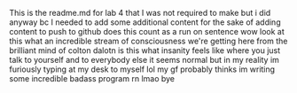 This is the readme.md for lab 4 that I was not required to make but i did anyway bc I needed to add some additional content for the sake of adding content to push to github does this count as a run on sentence wow look at this what an incredible stream of consciousness we're getting here from the brilliant mind of colton dalotn is this what insanity feels like where you just talk to yourself and to everybody else it seems normal but in my reality im furiously typing at my desk to myself lol my gf probably thinks im writing some incredible badass program rn lmao bye
